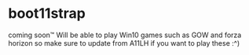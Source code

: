 # boot11strap
coming soon:tm:
Will be able to play Win10 games such as GOW and forza horizon so make sure to update from A11LH if you want to play these :^)
